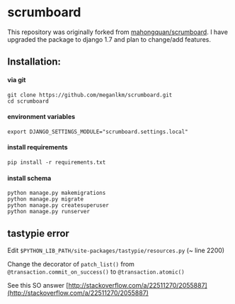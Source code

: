 scrumboard
==========


This repository was originally forked from [mahongquan/scrumboard](https://github.com/mahongquan/scrumboard). I have upgraded the package to django 1.7 and plan to change/add features.


## Installation:

#### via git

````
git clone https://github.com/meganlkm/scrumboard.git
cd scrumboard
````

#### environment variables

````
export DJANGO_SETTINGS_MODULE="scrumboard.settings.local"
````

#### install requirements

````
pip install -r requirements.txt
````

#### install schema

````
python manage.py makemigrations
python manage.py migrate
python manage.py createsuperuser
python manage.py runserver
````

## tastypie error

Edit `$PYTHON_LIB_PATH/site-packages/tastypie/resources.py` (~ line 2200)

Change the decorator of `patch_list()` from `@transaction.commit_on_success()` to `@transaction.atomic()`

See this SO answer [http://stackoverflow.com/a/22511270/2055887](http://stackoverflow.com/a/22511270/2055887)
